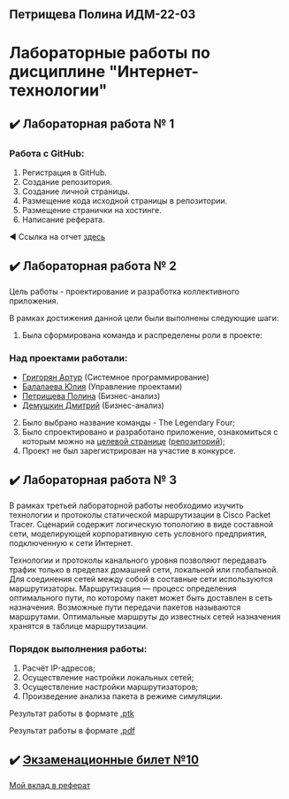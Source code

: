 ## Петрищева Полина ИДМ-22-03
# Лабораторные работы по дисциплине "Интернет-технологии"

## ✔️ Лабораторная работа № 1

### Работа с GitHub: 
1. Регистрация в GitHub.
2. Создание репозитория.
3. Создание личной страницы.
4. Размещение кода исходной страницы в репозитории.
5. Размещение странички на хостинге.
6. Написание реферата.


◀️ Ссылка на отчет [здесь](https://polinapetrishcheva.github.io/lab-petrishcheva/)


## ✔️ Лабораторная работа № 2
Цель работы - проектирование и разработка коллективного приложения.

В рамках достижения данной цели были выполнены следующие шаги:

1. Была сформирована команда и распределены роли в проекте:
### Над проектами работали:
* [Григорян Артур](https://salemnight1.github.io) (Системное программирование)
* [Балалаева Юлия](https://balalaevajulia.github.io/LabsInetTexnologii/) (Управление проектами)
* [Петрищева Полина](https://polinapetrishcheva.github.io/lab-petrishcheva/) (Бизнес-анализ)
* [Демушкин Дмитрий](https://dmitrydemushkin1998.github.io/lab-demushkin/) (Бизнес-анализ)

2. Было выбрано название команды - The Legendary Four;
3. Было спроектировано и разработано приложение, ознакомиться с которым можно на [целевой странице](https://ownc.avmenergo.ru) ([репозиторий](https://github.com/PolinaPetrishcheva/lab2/blob/main/README.md));
4. Проект не был зарегистрирован на участие в конкурсе.


## ✔️ Лабораторная работа № 3
В рамках третьей лабораторной работы необходимо изучить технологии и протоколы статической маршрутизации в Cisco Packet Tracer. Сценарий содержит логическую топологию в виде составной сети, моделирующей корпоративную сеть условного предприятия, подключенную к сети Интернет.

Технологии и протоколы канального уровня позволяют передавать трафик только в пределах домашней сети, локальной или глобальной. Для соединения сетей между собой в составные сети используются маршрутизаторы. Маршрутизация — процесс определения оптимального пути, по которому пакет может быть доставлен в сеть назначения. Возможные пути передачи пакетов называются маршрутами. Оптимальные маршруты до известных сетей назначения хранятся в таблице маршрутизации.

### Порядок выполнения работы:

1. Расчёт IP-адресов;
2. Осуществление настройки локальных сетей;
3. Осуществление настройки маршрутизаторов;
4. Произведение анализа пакета в режиме симуляции.

Результат работы в формате [.ptk](https://github.com/PolinaPetrishcheva/lab-petrishcheva/blob/main/Stsenariy_dlya_CPT.pka)

Результат работы в формате [.pdf](https://github.com/PolinaPetrishcheva/lab-petrishcheva/blob/main/LB3_Petrishcheva.pdf)

## ✔️ [Экзаменационные билет №10](https://github.com/stankin/inet-2022/wiki/exam10)
[Мой вклад в реферат](https://github.com/stankin/inet-2022/wiki/_compare/f2196652011f84866613f5620a654bbb8409c547...7a36f86b4e946f4343b986d964ff74f8d917d4ca)

